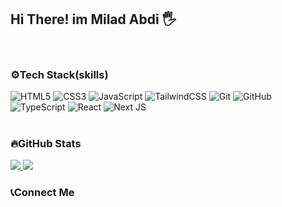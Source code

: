 <h2>Hi There! im Milad Abdi 🖐️</h2>
<br/>

<h3>⚙️Tech Stack(skills)</h3>

 ![HTML5](https://img.shields.io/badge/html5-%23E34F26.svg?style=for-the-badge&logo=html5&logoColor=white)
 ![CSS3](https://img.shields.io/badge/css3-%231572B6.svg?style=for-the-badge&logo=css3&logoColor=white)
 ![JavaScript](https://img.shields.io/badge/javascript-%23323330.svg?style=for-the-badge&logo=javascript&logoColor=%23F7DF1E)
 ![TailwindCSS](https://img.shields.io/badge/tailwindcss-%2338B2AC.svg?style=for-the-badge&logo=tailwind-css&logoColor=white)
 	![Git](https://img.shields.io/badge/git-%23F05033.svg?style=for-the-badge&logo=git&logoColor=white)
 	![GitHub](https://img.shields.io/badge/github-%23121011.svg?style=for-the-badge&logo=github&logoColor=white)
  ![TypeScript](https://img.shields.io/badge/typescript-%23007ACC.svg?style=for-the-badge&logo=typescript&logoColor=white)
 	![React](https://img.shields.io/badge/react-%2320232a.svg?style=for-the-badge&logo=react&logoColor=%2361DAFB)
	![Next JS](https://img.shields.io/badge/Next-black?style=for-the-badge&logo=next.js&logoColor=white)
 <br/>
 <br/>

<h3>🔥GitHub Stats</h3>
 <a href="https://github.com/milad-again" >
 <img src="https://github-readme-stats.vercel.app/api?username=milad-again&show_icons=true&theme=radical"/>
 <img src="https://github-readme-stats.vercel.app/api/top-langs/?username=milad-again&theme=radical"/>
 <a/>
 <br/>
 <h3>📞Connect Me</h3>
 <p></p>
  

